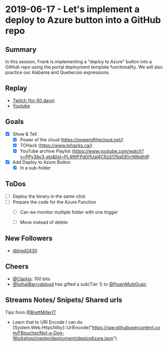 
# 2019-06-17 - Let's implement a deploy to Azure button into a GitHub repo


Summary
-------

In this session, Frank is implementing a "deploy to Azure" button into a GitHub repo using the portal deployment template functionality. We will also practice our Alabama and Quebecois expressions.

Replay
------

- [Twitch (for 60 days)](https://www.twitch.tv/videos/)
- [Youtube](https://www.youtube.com/watch?v=Joi5lbmmtV0)

Goals
-----

- [x] Show & Tell
    - [x] Power of the cloud (https://powerofthecloud.net/)
    - [x] TOHack (https://www.tohacks.ca/)
    - [x] YouTube archive Playlist (https://www.youtube.com/watch?v=PPy3Av3-ats&list=PL4NfFPd0l1Ual4CRzS176qE81rrNNIdh9)
- [x] Add Deploy to Azure Button
    - [x] In a sub-folder

ToDos
-----

- [ ] Deploy the binary in the same click
- [ ] Prepare the code for the Azure Function
    - [ ] Can we monitor multiple folder with one trigger
    - [ ] Move instead of delete


New Followers
-------------

- [@bigd2430](https://www.twitch.tv/bigd2430)

Cheers
------

- [@Clarkio](https://www.twitch.tv/Clarkio): 100 bits
- [@IsthatBarrysblood](https://www.twitch.tv/IsthatBarrysblood) has gifted a sub(Tier 1) to  [@PpainMultiGrain](https://www.twitch.tv/PpainMultiGrain)




Streams Notes/ Snipets/ Shared urls
-----------------------------------

Tips from [@BrettMillerIT](https://www.twitch.tv/BrettMillerIT)
- Learn that to URI Encode I can do [System.Web.HttpUtility]::UrlEncode("https://raw.githubusercontent.com/FBoucher/Not-a-Dog-Workshop/master/deployment/deployAzure.json") 

